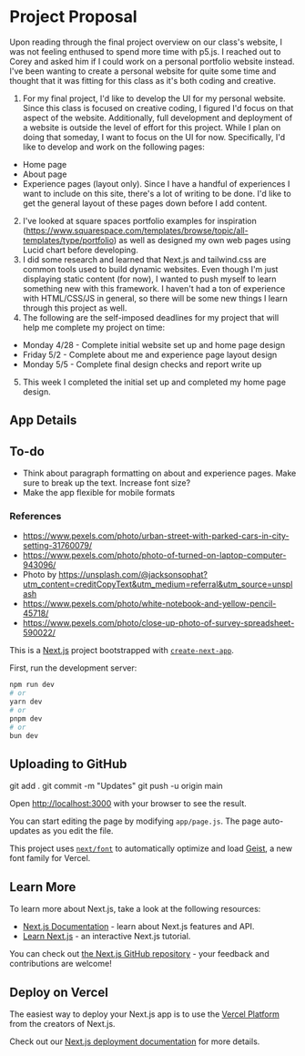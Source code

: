 # Project Proposal
Upon reading through the final project overview on our class's website, I was not feeling enthused to spend more time with p5.js. I reached out to Corey and asked him if I could work on a personal portfolio website instead. I've been wanting to create a personal website for quite some time and thought that it was fitting for this class as it's both coding and creative. 

1.  For my final project, I'd like to develop the UI for my personal website. Since this class is focused on creative coding, I figured I'd focus on that aspect of the website. Additionally, full development and deployment of a website is outside the level of effort for this project. While I plan on doing that someday, I want to focus on the UI for now. Specifically, I'd like to develop and work on the following pages:
* Home page
* About page
* Experience pages (layout only). Since I have a handful of experiences I want to include on this site, there's a lot of writing to be done. I'd like to get the general layout of these pages down before I add content.
2. I've looked at square spaces portfolio examples for inspiration (https://www.squarespace.com/templates/browse/topic/all-templates/type/portfolio) as well as designed my own web pages using Lucid chart before developing.
3. I did some research and learned that Next.js and tailwind.css are common tools used to build dynamic websites. Even though I'm just displaying static content (for now), I wanted to push myself to learn something new with this framework. I haven't had a ton of experience with HTML/CSS/JS in general, so there will be some new things I learn through this project as well.
4. The following are the self-imposed deadlines for my project that will help me complete my project on time:
* Monday 4/28 - Complete initial website set up and home page design
* Friday 5/2 - Complete about me and experience page layout design
* Monday 5/5 - Complete final design checks and report write up
5. This week I completed the initial set up and completed my home page design.



## App Details

## To-do
* Think about paragraph formatting on about and experience pages. Make sure to break up the text. Increase font size?
* Make the app flexible for mobile formats

### References
* https://www.pexels.com/photo/urban-street-with-parked-cars-in-city-setting-31760079/
* https://www.pexels.com/photo/photo-of-turned-on-laptop-computer-943096/
* Photo by https://unsplash.com/@jacksonsophat?utm_content=creditCopyText&utm_medium=referral&utm_source=unsplash
* https://www.pexels.com/photo/white-notebook-and-yellow-pencil-45718/
* https://www.pexels.com/photo/close-up-photo-of-survey-spreadsheet-590022/

      

This is a [Next.js](https://nextjs.org) project bootstrapped with [`create-next-app`](https://github.com/vercel/next.js/tree/canary/packages/create-next-app).

First, run the development server:

```bash
npm run dev
# or
yarn dev
# or
pnpm dev
# or
bun dev
```

## Uploading to GitHub
git add .
git commit -m "Updates"
git push -u origin main

Open [http://localhost:3000](http://localhost:3000) with your browser to see the result.

You can start editing the page by modifying `app/page.js`. The page auto-updates as you edit the file.

This project uses [`next/font`](https://nextjs.org/docs/app/building-your-application/optimizing/fonts) to automatically optimize and load [Geist](https://vercel.com/font), a new font family for Vercel.

## Learn More

To learn more about Next.js, take a look at the following resources:

- [Next.js Documentation](https://nextjs.org/docs) - learn about Next.js features and API.
- [Learn Next.js](https://nextjs.org/learn) - an interactive Next.js tutorial.

You can check out [the Next.js GitHub repository](https://github.com/vercel/next.js) - your feedback and contributions are welcome!

## Deploy on Vercel

The easiest way to deploy your Next.js app is to use the [Vercel Platform](https://vercel.com/new?utm_medium=default-template&filter=next.js&utm_source=create-next-app&utm_campaign=create-next-app-readme) from the creators of Next.js.

Check out our [Next.js deployment documentation](https://nextjs.org/docs/app/building-your-application/deploying) for more details.
